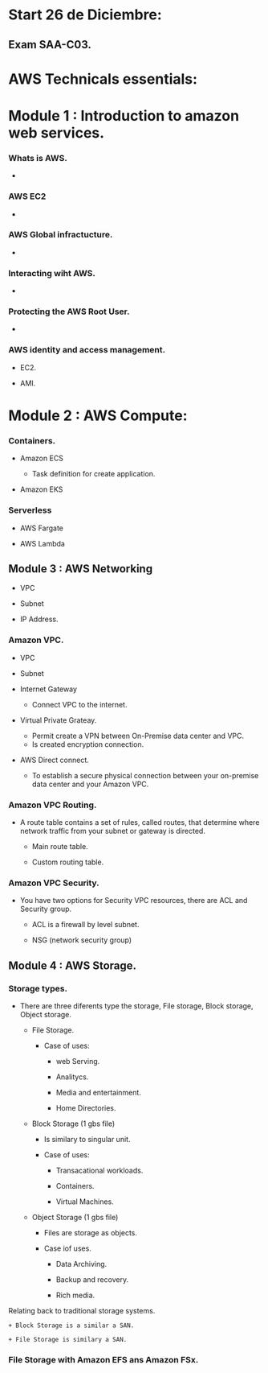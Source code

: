 # Start 26 de Diciembre:
## Exam SAA-C03.



# AWS Technicals essentials:


# Module 1 : Introduction to amazon web services.


### Whats is AWS.

+

### AWS EC2

+

### AWS Global infractucture.

+

### Interacting wiht AWS.

+

### Protecting the AWS Root User.

+

### AWS identity and access management.

+ EC2.

+ AMI.


# Module 2 : AWS Compute:

### Containers.

+ Amazon ECS

    + Task definition for create application.

+ Amazon EKS

### Serverless

+ AWS Fargate

+ AWS Lambda

## Module 3 : AWS Networking 

+ VPC

+ Subnet

+ IP Address.

### Amazon VPC.

+ VPC

+ Subnet

+ Internet Gateway

    + Connect VPC to the internet.

+ Virtual Private Grateay.

    + Permit create a VPN between On-Premise data center and VPC.
    + Is created encryption connection.

+ AWS Direct connect.

    + To establish a secure physical connection between your on-premise data center and your Amazon VPC.

### Amazon VPC Routing.

+ A route table contains a set of rules, called routes, that determine where network traffic from your subnet or gateway is directed.

    + Main route table.

    + Custom routing table.

### Amazon VPC Security.

+ You have two options for Security VPC resources, there are ACL and Security group.

    + ACL is a firewall by level subnet.

    + NSG (network security group)

## Module 4 : AWS Storage.

### Storage types.

+ There are three diferents type the storage, File storage, Block storage, Object storage.

    + File Storage.

        + Case of uses:

            + web Serving.

            + Analitycs.

            + Media and entertainment.

            + Home Directories.

    + Block Storage (1 gbs file)

        + Is similary to singular unit.

        + Case of uses:

            + Transacational workloads.

            + Containers.

            + Virtual Machines.

    + Object Storage (1 gbs file)

        + Files are storage as objects.
        
        + Case iof uses.

            + Data Archiving.

            + Backup and recovery.

            + Rich media.

Relating back to traditional storage systems.

    + Block Storage is a similar a SAN.

    + File Storage is similary a SAN.

### File Storage with Amazon EFS ans Amazon FSx.




